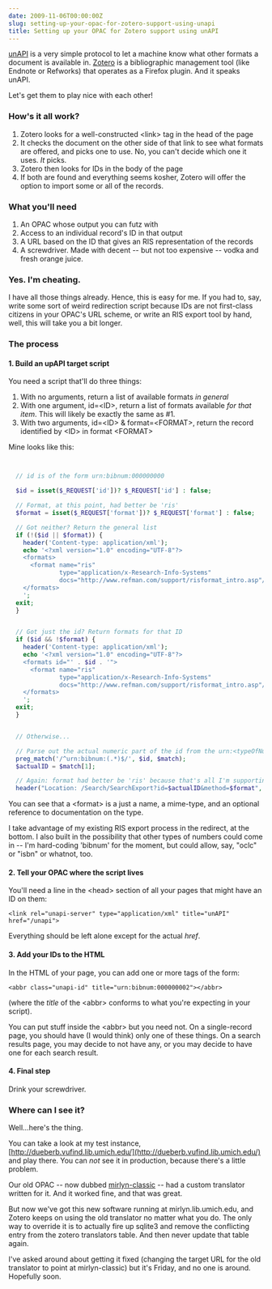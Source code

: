 ```yaml
---
date: 2009-11-06T00:00:00Z
slug: setting-up-your-opac-for-zotero-support-using-unapi
title: Setting up your OPAC for Zotero support using unAPI
---
```


[unAPI](http://unapi.info) is a very simple protocol to let a machine know what other formats a document is available in. [Zotero](http://zotero.org) is a bibliographic management tool (like Endnote or Refworks) that operates as a Firefox plugin. And it speaks unAPI.

Let's get them to play nice with each other!

### How's it all work?

  1. Zotero looks for a well-constructed &lt;link&gt; tag in the head of the page
  2. It checks the document on the other side of that link to see what formats are offered, and picks one to use. No, you can't decide which one it uses. *It* picks.
  2. Zotero then looks for IDs in the body of the page
  3. If both are found and everything seems kosher, Zotero will offer the option to import some or all of the records.

### What you'll need

  1. An OPAC whose output you can futz with
  2. Access to an individual record's ID in that output
  3. A URL based on the ID that gives an RIS representation of the records
  4. A screwdriver. Made with decent -- but not too expensive -- vodka and fresh orange juice.


### Yes. I'm cheating.

I have all those things already. Hence, this is easy for me. If you had to, say, write some sort of weird redirection script because IDs are not first-class citizens in your OPAC's URL scheme, or write an RIS export tool by hand, well, this will take you a bit longer.

### The process

#### 1. Build an upAPI target script

You need a script that'll do three things:

  1. With no arguments, return a list of available formats *in general*
  2. With one argument, id=&lt;ID&gt;, return a list of formats available *for that item*. This will likely be exactly the same as #1.
  3. With two arguments, id=&lt;ID&gt; &amp; format=&lt;FORMAT&gt;, return the record identified by &lt;ID&gt; in format &lt;FORMAT&gt;

Mine looks like this:


~~~php


  // id is of the form urn:bibnum:000000000

  $id = isset($_REQUEST['id'])? $_REQUEST['id'] : false;

  // Format, at this point, had better be 'ris'
  $format = isset($_REQUEST['format'])? $_REQUEST['format'] : false;

  // Got neither? Return the general list
  if (!($id || $format)) {
    header('Content-type: application/xml');
    echo '<?xml version="1.0" encoding="UTF-8"?>
    <formats>
      <format name="ris"
              type="application/x-Research-Info-Systems"
              docs="http://www.refman.com/support/risformat_intro.asp"/>
    </formats>
    ';
  exit;  
  }


  // Got just the id? Return formats for that ID
  if ($id && !$format) {
    header('Content-type: application/xml');
    echo '<?xml version="1.0" encoding="UTF-8"?>
    <formats id="' . $id . '">
      <format name="ris"
              type="application/x-Research-Info-Systems"
              docs="http://www.refman.com/support/risformat_intro.asp"/>
    </formats>
    ';  
  exit;  
  }


  // Otherwise...

  // Parse out the actual numeric part of the id from the urn:<typeOfNumber> prefix
  preg_match('/^urn:bibnum:(.*)$/', $id, $match);
  $actualID = $match[1];

  // Again: format had better be 'ris' because that's all I'm supporting at this point.
  header("Location: /Search/SearchExport?id=$actualID&method=$format", true, 302);

~~~

You can see that a &lt;format&gt; is a just a name, a mime-type, and an optional reference to documentation on the type.

I take advantage of my existing RIS export process in the redirect, at the bottom. I also built in the possibility that other types of numbers could come in -- I'm hard-coding 'bibnum' for the moment, but could allow, say, "oclc" or "isbn" or whatnot, too.

#### 2. Tell your OPAC where the script lives

You'll need a line in the &lt;head&gt; section of all your pages that might have an ID on them:

    <link rel="unapi-server" type="application/xml" title="unAPI" href="/unapi">

Everything should be left alone except for the actual *href*.

#### 3. Add your IDs to the HTML

In the HTML of your page, you can add one or more tags of the form:

    <abbr class="unapi-id" title="urn:bibnum:000000002"></abbr>

(where the *title* of the &lt;abbr&gt; conforms to what you're expecting in your script).

You can put stuff inside the &lt;abbr&gt; but you need not. On a single-record page, you should have (I would think) only one of these things. On a search results page, you may decide to not have any, or you may decide to have one for each search result.

#### 4. Final step

Drink your screwdriver.

### Where can I see it?

Well...here's the thing.

You can take a look at my test instance, [http://dueberb.vufind.lib.umich.edu/](http://dueberb.vufind.lib.umich.edu/) and play there. You can *not* see it in production, because there's a little problem.

Our old OPAC -- now dubbed [mirlyn-classic](http://mirlyn-classic.lib.umich.edu) -- had a custom translator written for it. And it worked fine, and that was great.

But now we've got this new software running at mirlyn.lib.umich.edu, and Zotero keeps on using the old translator no matter what you do. The only way to override it is to actually fire up sqlite3 and remove the conflicting entry from the zotero translators table. And then never update that table again.

I've asked around about getting it fixed (changing the target URL for the old translator to point at mirlyn-classic) but it's Friday, and no one is around. Hopefully soon.
